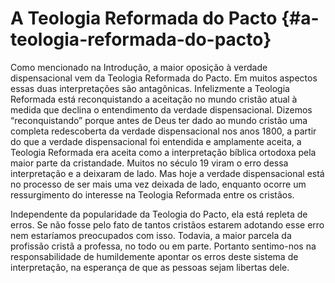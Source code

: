 # A Teologia Reformada do Pacto {#a-teologia-reformada-do-pacto}

Como mencionado na Introdução, a maior oposição à verdade dispensacional vem da Teologia Reformada do Pacto. Em muitos aspectos essas duas interpretações são antagônicas. Infelizmente a Teologia Reformada está reconquistando a aceitação no mundo cristão atual à medida que declina o entendimento da verdade dispensacional. Dizemos “reconquistando” porque antes de Deus ter dado ao mundo cristão uma completa redescoberta da verdade dispensacional nos anos 1800, a partir do que a verdade dispensacional foi entendida e amplamente aceita, a Teologia Reformada era aceita como a interpretação bíblica ortodoxa pela maior parte da cristandade. Muitos no século 19 viram o erro dessa interpretação e a deixaram de lado. Mas hoje a verdade dispensacional está no processo de ser mais uma vez deixada de lado, enquanto ocorre um ressurgimento do interesse na Teologia Reformada entre os cristãos.

Independente da popularidade da Teologia do Pacto, ela está repleta de erros. Se não fosse pelo fato de tantos cristãos estarem adotando esse erro nem estaríamos preocupados com isso. Todavia, a maior parcela da profissão cristã a professa, no todo ou em parte. Portanto sentimo-nos na responsabilidade de humildemente apontar os erros deste sistema de interpretação, na esperança de que as pessoas sejam libertas dele.